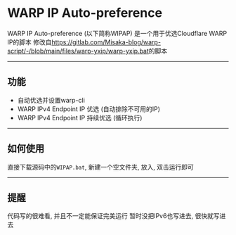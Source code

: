 # WARP IP Auto-preference
WARP IP Auto-preference (以下简称WIPAP) 是一个用于优选Cloudflare WARP IP的脚本
修改自<https://gitlab.com/Misaka-blog/warp-script/-/blob/main/files/warp-yxip/warp-yxip.bat>的脚本

---

## 功能

 * 自动优选并设置warp-cli
 * WARP IPv4 Endpoint IP 优选 (自动排除不可用的IP)
 * WARP IPv4 Endpoint IP 持续优选 (循环执行)

---

## 如何使用

直接下载源码中的`WIPAP.bat`, 新建一个空文件夹, 放入, 双击运行即可

---

## 提醒

代码写的很难看, 并且不一定能保证完美运行
暂时没把IPv6也写进去, 很快就写进去
